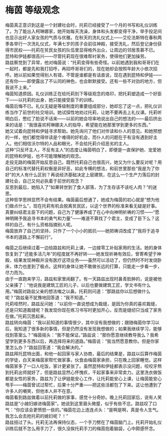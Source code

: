 # 梅茵 等级观念
梅茵真正意识到这是一个封建社会时，托莉已经接受了一个月的书写和礼仪训练了。为了能出入柯琳娜家，她开始每天洗澡，身体和头发都变得干净，举手投足间也显示出好人家女孩的气质与优雅。在秋天的洗礼仪式上——艾伦法斯特在春秋两季各举行一次洗礼仪式，年满七岁的孩子会前往神殿，接受洗礼，然后登记身份获得市民权——托莉在贫民女孩的队伍里显得格外出众，让周边的邻居羡慕不已。  
昆特和伊娃都很高兴——尽管托莉现在很难帮衬家务，使得他们更加操劳。  
路兹察觉到了异常，他对梅茵说：“托莉变得有些奇怪。以前她遇到我和哥哥们在一起时，都是先和我打招呼，再招呼哥哥们的，现在她却会按照年龄大小依次招呼。她以前如果觉得别人有错，不管是谁都是有话直说，现在遇到昆特和伊娃——还有你——即使露出了不认同的神色，也会默默接受。还有一些不对劲的地方，但我说不上来。”  
梅茵知道原因。礼仪训练正在给托莉刻下等级观念的烙印，把托莉塑造成一个好臣下——以托莉的出身，她只能接受臣下的训练。  
梅茵后悔不已。礼仪无疑是等级制度的重要组成部分，她却忘了这一点，把礼仪训练当作了前世的社交培训。她试探性地劝过托莉，让她不要再去上礼仪课。托莉听明白后，憋红了脸说不话来——以前的她会坦率地说出自己的想法的——最后挤出来的话是：“我很喜欢柯琳娜夫人的指导，希望能在她那里学到更多的东西。”  
她又试着向昆特和伊娃寻求帮助。她先询问了他们对伴读和仆人的意见。和她预想的一样，他们都觉得伴读是个难得的好机会，而仆人的问题在于有没有遇到好主人。他们相信沃尔特的人品和眼光，不会给托莉介绍恶劣的主人。  
这种“只反坏主人，不反有主人”的态度让梅茵明白了，即便是一直保护她、宠爱她的昆特和伊娃，也不可能理解她的观念。  
走投无路的梅茵开始反思自己。既然托莉自己也很高兴，她又为什么要反对呢？用自己的标准代替托莉权衡是非好恶，如此专横的想法，和前世里那些“我是为了你好”的大人有什么区别？再说经济基础决定上层建筑，在这么一个生产力落后的封建社会，自己又何必执着于前世的观念？  
反思到最后，她陷入了“如果转世到了食人部落，为了生存该不该吃人肉？”的迷思。  
这种哲学思辨显然不会有结果。梅茵最后想通了，她成为梅茵的初心就是“想为他们做点什么”，现在托莉有机会脱离贫民区，以这个世界的标准来看无疑是好事。真要纠结君主臣下的问题，自己为了健康养成了在心中向神明祈祷的习惯——“愿神明赐予我追寻书本的勇气和力量”——难道不算找了个君主，变成了臣下么？这样的自己，有什么资格指摘别人呢。  
梅茵放弃了自己的坚持，只作了一个小小的抵抗——她把祷词改成了“我将于追寻书本的道路上不懈前行”。  


梅茵之后继续过着一边给路兹和托莉上课，一边接零工补贴家用的生活。她的身体恢复到了“还能多活几年”的程度就不再好转——她发现祈祷有效后，曾寄希望于神殿，结果发现神殿并没有医疗这项业务——虽然可以活动了，但仍然时不时发烧卧床，体力也差到了极点。这样的身体让她不敢做长远的打算，只能走一步看一步，尽力而为。  
由于一直跑来学习，路兹和家里闹翻了。有一天路兹出现时鼻青脸肿的，说是被他父亲揍了：“他说我是建筑工匠的儿子，以后也要做建筑工匠，学文书有什么用。”梅茵对路兹父亲的想法嗤之以鼻。托莉则问道：“那路兹你以后想做什么呢？”路兹毫不犹豫地回答道：“我不知道。”  
托莉哑然时，路兹反问她：“以前你一直说想成为裁缝，是因为你真的喜欢裁缝，还是只知道裁缝呢？我发现你现在练习书写时更加开心，反而是缝纫只当成了家务在做。”托莉沉思起来。  
路兹转向梅茵：“我以前知道的事情很少，其中没有我想做的；跟随梅茵你学习以后，我知道了很多新的事情，但是仍然没有发现我想做的；如果我继续学习，能够找到答案么？”梅茵摇头：“我不能保证。”路兹说：“那你愿意继续教导我么？我希望学到更多东西以后，再选择将来的道路。”梅茵说：“我当然愿意教你。但是你家里怎么办？”路兹回答道：“我会解决的。”  
路兹拜托昆特出面，和他一起回家与家人协商，最后的结果是，路兹以后算作梅茵的学徒，白天来梅茵家帮忙做家事，伙食由梅茵家承担，只在晚上回家睡觉。这样梅茵家多了一口人吃饭，家计更紧张了。虽然昆特和伊娃都表示没问题，咬咬牙熬到托莉出师就好了，但是路兹显然心怀愧疚，干起家事来非常卖力。这里洗衣做饭都是女性的家务，路兹为了让伊娃能安心工作，让托莉能安心上课，让梅茵能安心甩手——梅茵曾试过帮忙，后果十分严重——把这些活都包了下来。这让他遭到了许多人的嘲笑，但他本人并不在意。  
梅茵看到路兹做着以前托莉做的家事，感觉十分奇妙。晚上托莉回家后，说有人笑路兹是“小媳妇嫁进梅茵家”。她说到这里眉头微蹙，似乎有些不忿。路兹叹了口气：“你应该会更愤怒一些的。”梅茵在边上连连点头：“是啊是啊，真是令人生气。我怎么会去抢托莉的媳妇呢？！”  
路兹扭过了头。托莉无法再保持仪态，一个手刀劈在了梅茵脑门上。托莉开始礼仪训练后就不怎么用手刀了，很久没挨托莉手刀的梅茵抱着脑袋，心中颇感怀念。  


